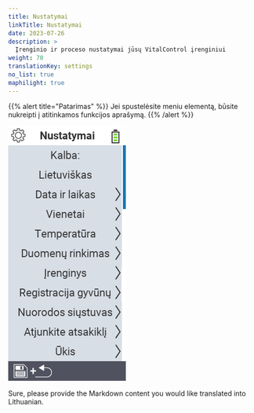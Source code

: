 ```yaml
---
title: Nustatymai
linkTitle: Nustatymai
date: 2023-07-26
description: >
  Įrenginio ir proceso nustatymai jūsų VitalControl įrenginiui
weight: 70
translationKey: settings
no_list: true
maphilight: true
---
```

{{% alert title="Patarimas" %}}
Jei spustelėsite meniu elementą, būsite nukreipti į atitinkamos funkcijos aprašymą.
{{% /alert %}}

<img src="images/menu.png" alt="VitalControl Nustatymai" title="Nustatymai" usemap="#workmap" class="maphilight" />

<map name="workmap">
  <area shape="rect" coords="2,40,230,120" alt="Kalba" title="Nustatykite ir nuolat išsaugokite vartotojo sąsajos kalbą savo VitalControl įrenginyje&#10;Pelės spustelėjimas: atidaryti dokumentaciją" href="/en/docs/settings/language/">
  <area shape="rect" coords="2,120,230,160" alt="Data ir Laikas" title="Čia nustatote datą ir laiką&#10;Pelės spustelėjimas: atidaryti dokumentaciją" href="/en/docs/settings/datetime/">
  <area shape="rect" coords="2,160,230,200" alt="Vienetai" title="Čia pasirenkate temperatūros ir masės vienetus&#10;Pelės spustelėjimas: atidaryti dokumentaciją" href="/en/docs/settings/units/">
  <area shape="rect" coords="2,200,230,240" alt="Temperatūra" title="Nustatykite temperatūros nustatymus savo VitalControl įrenginio taikymui&#10;Pelės spustelėjimas: atidaryti dokumentaciją" href="/en/docs/settings/temperature/">
   <area shape="rect" coords="2,240,230,280" alt="Duomenų rinkimas" title="Čia saugote svarbią informaciją apie gyvūnų duomenų rinkimą&#10;Pelės spustelėjimas: atidaryti dokumentaciją" href="/en/docs/settings/data-acquisition/">
   <area shape="rect" coords="2,280,230,320" alt="Įrenginys" title="Čia galite koreguoti įvairius įrenginio nustatymus&#10;Mausklick: zur Dokumentation" href="/en/docs/settings/device/">
   <area shape="rect" coords="2,320,230,360" alt="Gyvūnų registracija" title="Čia galite koreguoti kelis gamyklinius standartus, susijusius su naujų gyvūnų registracija pagal jūsų ūkio reikalavimus.&#10;Pelės spustelėjimas: atidaryti dokumentaciją" href="/en/docs/settings/animal-registration/">
   <area shape="rect" coords="2,360,230,400" alt="Transponderio susiejimas" title="Nustatykite transponderio priskyrimą savo VitalControl įrenginyje&#10;Pelės spustelėjimas: atidaryti dokumentaciją" href="/en/docs/settings/transponder-linkage/">
   <area shape="rect" coords="2,400,230,439" alt="Transponderio atjungimas" title="Nurodykite, kaip bus priskirtas gyvūno ID po transponderio atjungimo&#10;Pelės spustelėjimas: atidaryti dokumentaciją" href="/en/docs/settings/transponder-linkage/">
   <area shape="rect" coords="2,440,230,480" alt="Ūkis" title="Nuolat išsaugokite savo oficialų dvylikos skaitmenų nacionalinį ūkio ID VitalControl įrenginyje&#10;Pelės spustelėjimas: atidaryti dokumentaciją" href="/en/docs/settings/farm-number/">
   <area shape="rect" coords="2,482,123,519" alt="Atgal" title="Grįžti vienu lygiu atgal" href="/en/docs/menu/mainmenu/">
</map>

Sure, please provide the Markdown content you would like translated into Lithuanian.
